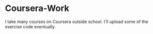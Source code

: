# Coursera-Work
I take many courses on Coursera outside school. I'll upload some of the exercise code eventually.
